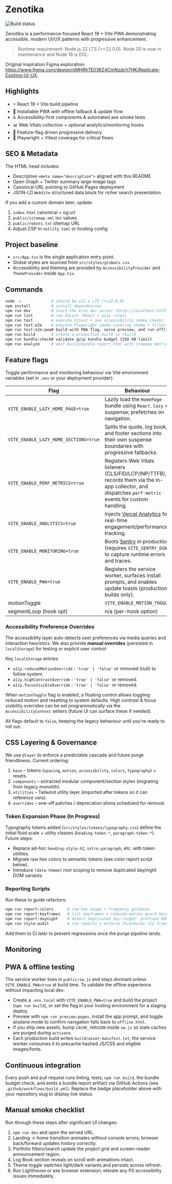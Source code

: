 # Zenotika

  <!-- Update the badge below with your repository owner/name -->

![Build status](https://github.com/aphroditekenny/zenotika/actions/workflows/build.yml/badge.svg)

Zenotika is a performance-focused React 19 + Vite PWA demonstrating accessible, modern UI/UX patterns with progressive enhancement.

> Runtime requirement: Node.js 22 LTS (>=22.0.0). Node 20 is now in maintenance and Node 18 is EOL.

Original inspiration Figma exploration: https://www.figma.com/design/qMHRh7E036Z4CmNzdch7HK/Replicate-Existing-UI-UX.

## Highlights

- ⚡ React 19 + Vite build pipeline
- 📱 Installable PWA with offline fallback & update flow
- ♿ Accessibility-first components & automated axe smoke tests
- 📊 Web Vitals collection + optional analytics/monitoring hooks
- 🧩 Feature-flag driven progressive delivery
- 🧪 Playwright + Vitest coverage for critical flows

## SEO & Metadata

The HTML head includes:

- Descriptive `<meta name="description">` aligned with this README
- Open Graph + Twitter summary large image tags
- Canonical URL pointing to GitHub Pages deployment
- JSON-LD `WebSite` structured data block for richer search presentation

If you add a custom domain later, update:

1. `index.html` canonical + og:url
2. `public/sitemap.xml` loc values
3. `public/robots.txt` sitemap URL
4. Adjust CSP in `netlify.toml` or hosting config

## Project baseline

- `src/App.tsx` is the single application entry point.
- Global styles are sourced from `src/styles/globals.css`.
- Accessibility and theming are provided by `AccessibilityProvider` and `ThemeProvider` inside `App.tsx`.

## Commands

```bash
node -v             # should be v22.x LTS (>=22.0.0)
npm install         # install dependencies
npm run dev         # start the Vite dev server (http://localhost:5173 by default)
npm run lint        # run ESLint (React + a11y rules)
npm run test        # execute Vitest + axe accessibility smoke checks
npm run test:e2e    # execute Playwright smoke covering theme + filters (run `npx playwright install` once)
npm run test:e2e:pwa# build with PWA flag, serve preview, and run offline/update toast end-to-end checks
npm run build       # create a production build in /build
npm run bundle:check# validate gzip bundle budget (250 kB limit)
npm run analyze     # emit build/bundle-report.html with treemap metrics
```

## Feature flags

Toggle performance and monitoring behaviour via Vite environment variables (set in `.env` or your deployment provider):

| Flag                                  | Behaviour                                                                                                                                              |
| ------------------------------------- | ------------------------------------------------------------------------------------------------------------------------------------------------------ |
| `VITE_ENABLE_LAZY_HOME_PAGE=true`     | Lazily load the `HomePage` bundle using `React.lazy` + suspense; prefetches on navigation.                                                             |
| `VITE_ENABLE_LAZY_HOME_SECTIONS=true` | Splits the quote, log book, and footer sections into their own suspense boundaries with progressive fallbacks.                                         |
| `VITE_ENABLE_PERF_METRICS=true`       | Registers Web Vitals listeners (CLS/FID/LCP/INP/TTFB), records them via the in-app collector, and dispatches `perf-metric` events for custom handling. |
| `VITE_ENABLE_ANALYTICS=true`          | Injects [Vercel Analytics](https://vercel.com/analytics) for real-time engagement/performance tracking.                                                |
| `VITE_ENABLE_MONITORING=true`         | Boots [Sentry](https://sentry.io/) in production (requires `VITE_SENTRY_DSN`) to capture runtime errors and traces.                                    |
| `VITE_ENABLE_PWA=true`                | Registers the service worker, surfaces install prompts, and enables update toasts (production builds only).                                            |
| motionToggle | `VITE_ENABLE_MOTION_TOGGLE` | Show floating motion preference override panel |
| segmentLoop (hook opt) | n/a (per-hook option) | In `useLottie`, when `segmentLoop: true` + `segmentIndex`, the specified segment loops instead of full animation |

### Accessibility Preference Overrides

The accessibility layer auto-detects user preferences via media queries and interaction heuristics. We also provide **manual overrides** (persisted in `localStorage`) for testing or explicit user control:

Key `localStorage` entries:
- `a11y.reducedMotionOverride` : `'true' | 'false'` or removed (null) to follow system.
- `a11y.highContrastOverride` : `'true' | 'false'` or removed.
- `a11y.focusVisibleOverride` : `'true' | 'false'` or removed.

When `motionToggle` flag is enabled, a floating control allows toggling reduced motion and resetting to system defaults. High contrast & focus visibility overrides can be set programmatically via the `AccessibilityContext` setters (future UI can surface these if needed).

All flags default to `false`, keeping the legacy behaviour until you're ready to roll out.

## CSS Layering & Governance

We use `@layer` to enforce a predictable cascade and future purge friendliness. Current ordering:

1. `base` – tokens (`spacing`, `motion`, `accessibility`, `colors`, `typography`) + resets.
2. `components` – extracted modular component/section styles (migrating from legacy monolith).
3. `utilities` – Tailwind utility layer (imported after tokens so it can reference vars).
4. `overrides` – one-off patches / deprecation shims scheduled for removal.

### Token Expansion Phase (In Progress)

Typography tokens added (`src/styles/tokens/typography.css`) define the initial fluid scale + utility classes (`heading-token-*`, `paragraph-token-*`). Future steps:

- Replace ad-hoc `heading-style-h2`, `intro-paragraph`, etc. with token utilities.
- Migrate raw hex colors to semantic tokens (see color report script below).
- Introduce `[data-theme]` root scoping to remove duplicated day/night DOM variants.

### Reporting Scripts

Run these to guide refactors:

```bash
npm run report:colors      # raw hex usage + frequency guidance
npm run report:keyframes   # list keyframes + reduced-motion guard heuristic
npm run report:daynight    # detect duplicated day-/night- prefixed DOM siblings
npm run style:audit        # run reports + enforce thresholds (CI friendly)
```

Add them to CI later to prevent regressions once the purge pipeline lands.

## Monitoring

## PWA & offline testing

The service worker lives in `public/sw.js` and stays dormant unless `VITE_ENABLE_PWA=true` at build time. To validate the offline experience without impacting local dev:

- Create a `.env.local` with `VITE_ENABLE_PWA=true` and build the project (`npm run build`), or set the flag in your hosting environment for a staging deploy.
- Preview with `npm run preview:pages`, install the app prompt, and toggle airplane mode to confirm navigation falls back to `offline.html`.
- If you ship new assets, bump `CACHE_VERSION` inside `sw.js` so stale caches are purged during `activate`.
- Each production build writes `build/asset-manifest.txt`; the service worker consumes it to precache hashed JS/CSS and eligible images/fonts.

## Continuous integration

Every push and pull request runs linting, tests, `npm run build`, the bundle budget check, and emits a bundle report artifact via GitHub Actions (see `.github/workflows/build.yml`). Replace the badge placeholder above with your repository slug to display live status.

## Manual smoke checklist

Run through these steps after significant UI changes:

1. `npm run dev` and open the served URL.
2. Landing → home transition animates without console errors; browser back/forward updates history correctly.
3. Portfolio filters/search update the project grid and screen-reader announcement region.
4. Log Book section reveals on scroll with animations intact.
5. Theme toggle switches light/dark variants and persists across refresh.
6. Run Lighthouse or axe browser extension; elevate any P0 accessibility issues immediately.
